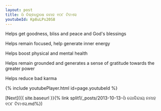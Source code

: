 ```yaml
---
layout: post
title: ଓଁ ବିଶ୍ଵଧରୁଷେ ନମାହ ୧୦୮ ଟିମଏସ
youtubeId: Kp8uLPs20S8
---
```

 
 
Helps get goodness, bliss and peace and God's blessings
 
Helps remain focused, help generate inner energy 
 
Helps boost physical and mental health 
 
Helps remain grounded and generates a sense of gratitude towards the greater power 
 
Helps reduce bad karma
 
 
 
 


{% include youtubePlayer.html id=page.youtubeId %}
 
[Next]({{ site.baseurl }}{% link  split1/_posts/2013-10-13-ଓଁ ଗୋବିନ୍ଦାୟ ନମାହ ୧୦୮ ଟିମଏସ.md%})
 
